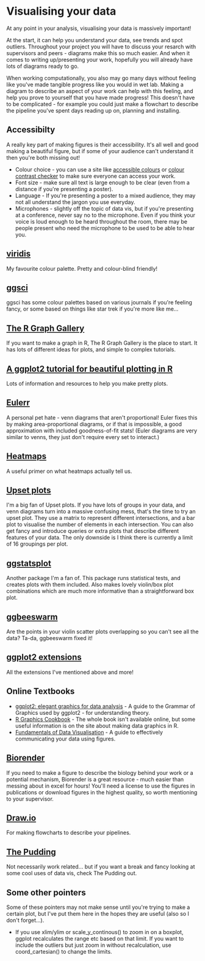 # Visualising your data

At any point in your analysis, visualising your data is massively important! 

At the start, it can help you understand your data, see trends and spot outliers. Throughout your project you will have to discuss your resarch with supervisors and peers - diagrams make this so much easier. And when it comes to writing up/presenting your work, hopefully you will already have lots of diagrams ready to go.

When working computationally, you also may go many days without feeling like you've made tangible progress like you would in wet lab. Making a diagram to describe an aspect of your work can help with this feeling, and help you prove to yourself that you have made progress! This doesn't have to be complicated - for example you could just make a flowchart to describe the pipeline you've spent days reading up on, planning and installing.

## Accessibilty

A really key part of making figures is their accessibility. It's all well and good making a beautiful figure, but if some of your audience can't understand it then you're both missing out!

* Colour choice - you can use a site like [accessible colours](https://accessible-colors.com/) or [colour contrast checker](https://colourcontrast.cc/) to make sure everyone can access your work. 
* Font size - make sure all text is large enough to be clear (even from a distance if you're presenting a poster).
* Language - If you're presenting a poster to a mixed audience, they may not all understand the jargon you use everyday.
* Microphones - slightly off the topic of data vis, but if you're presenting at a conference, never say no to the microphone. Even if you think your voice is loud enough to be heard throughout the room, there may be people present who need the microphone to be used to be able to hear you.

## [viridis](https://cran.r-project.org/web/packages/viridis/vignettes/intro-to-viridis.html)

My favourite colour palette. Pretty and colour-blind friendly!

## [ggsci](https://cran.r-project.org/web/packages/ggsci/vignettes/ggsci.html)

ggsci has some colour palettes based on various journals if you're feeling fancy, or some based on things like star trek if you're more like me...

## [The R Graph Gallery](https://www.r-graph-gallery.com/)

If you want to make a graph in R, The R Graph Gallery is the place to start. It has lots of different ideas for plots, and simple to complex tutorials.

## [A ggplot2 tutorial for beautiful plotting in R](https://cedricscherer.netlify.app/2019/08/05/a-ggplot2-tutorial-for-beautiful-plotting-in-r/#toc)

Lots of information and resources to help you make pretty plots.

## [Eulerr](https://github.com/jolars/eulerr)

A personal pet hate - venn diagrams that aren't proportional! Euler fixes this by making area-proportional diagrams, or if that is impossible, a good approximation with included goodness-of-fit stats!
(Euler diagrams are very similar to venns, they just don't require every set to interact.)

## [Heatmaps](http://www.opiniomics.org/you-probably-dont-understand-heatmaps/)

A useful primer on what heatmaps actually tell us.

## [Upset plots](https://github.com/hms-dbmi/UpSetR)

I'm a big fan of Upset plots. If you have lots of groups in your data, and venn diagrams turn into a massive confusing mess, that's the time to try an upset plot. They use a matrix to represent different intersections, and a bar plot to visualise the number of elements in each intersection. You can also get fancy and introduce queries or extra plots that describe different features of your data. The only downside is I think there is currently a limit of 16 groupings per plot.

## [ggstatsplot](https://indrajeetpatil.github.io/ggstatsplot/)

Another package I'm a fan of. This package runs statistical tests, and creates plots with them included. Also makes lovely violin/box plot combinations which are much more informative than a straightforward box plot.

## [ggbeeswarm](https://github.com/eclarke/ggbeeswarm)

Are the points in your violin scatter plots overlapping so you can't see all the data? Ta-da, ggbeeswarm fixed it!

## [ggplot2 extensions](https://exts.ggplot2.tidyverse.org/gallery/)

All the extensions I've mentioned above and more!

## Online Textbooks

* [ggplot2: elegant graphics for data analysis](https://ggplot2-book.org/) - A guide to the Grammar of Graphics used by ggplot2 - for understanding theory.
* [R Graphics Cookbook](http://www.cookbook-r.com/Graphs/) - The whole book isn't available online, but some useful information is on the site about making data graphics in R.
* [Fundamentals of Data Visualisation](https://clauswilke.com/dataviz/) - A guide to effectively communicating your data using figures.

## [Biorender](https://biorender.com/)

If you need to make a figure to describe the biology behind your work or a potential mechanism, Biorender is a great resource - much easier than messing about in excel for hours! You'll need a license to use the figures in publications or download figures in the highest quality, so worth mentioning to your supervisor.

## [Draw.io](https://www.draw.io/index.html)

For making flowcharts to describe your pipelines.

## [The Pudding](https://pudding.cool/)

Not necessarily work related... but if you want a break and fancy looking at some cool uses of data vis, check The Pudding out.

## Some other pointers

Some of these pointers may not make sense until you're trying to make a certain plot, but I've put them here in the hopes they are useful (also so I don't forget...).

* If you use xlim/ylim or scale_y_continous() to zoom in on a boxplot, ggplot recalculates the range etc based on that limit. If you want to include the outliers but just zoom in without recalculation, use coord_cartesian() to change the limits.

